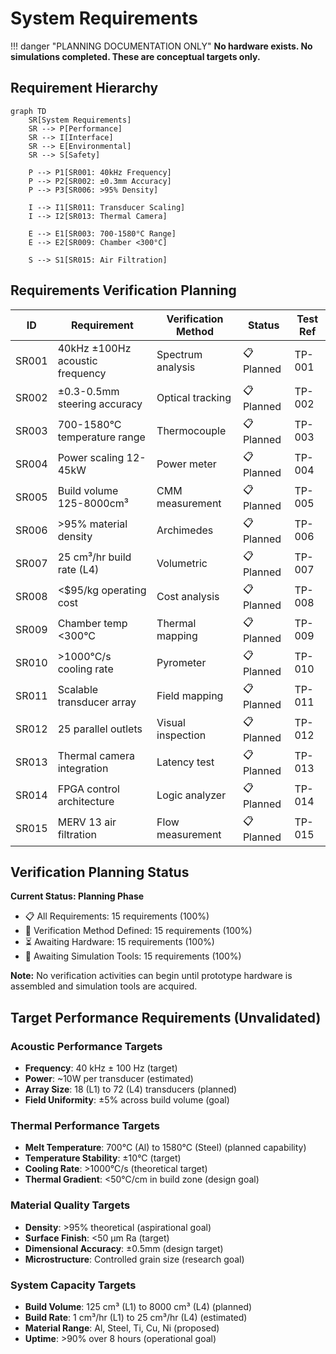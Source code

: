 # System Requirements
!!! danger "PLANNING DOCUMENTATION ONLY"
    **No hardware exists. No simulations completed. These are conceptual targets only.**

## Requirement Hierarchy

```mermaid
graph TD
    SR[System Requirements]
    SR --> P[Performance]
    SR --> I[Interface]
    SR --> E[Environmental]
    SR --> S[Safety]
    
    P --> P1[SR001: 40kHz Frequency]
    P --> P2[SR002: ±0.3mm Accuracy]
    P --> P3[SR006: >95% Density]
    
    I --> I1[SR011: Transducer Scaling]
    I --> I2[SR013: Thermal Camera]
    
    E --> E1[SR003: 700-1580°C Range]
    E --> E2[SR009: Chamber <300°C]
    
    S --> S1[SR015: Air Filtration]
```

## Requirements Verification Planning

| ID | Requirement | Verification Method | Status | Test Ref |
|----|-------------|-------------------|--------|----------|
| SR001 | 40kHz ±100Hz acoustic frequency | Spectrum analysis | 📋 Planned | TP-001 |
| SR002 | ±0.3-0.5mm steering accuracy | Optical tracking | 📋 Planned | TP-002 |
| SR003 | 700-1580°C temperature range | Thermocouple | 📋 Planned | TP-003 |
| SR004 | Power scaling 12-45kW | Power meter | 📋 Planned | TP-004 |
| SR005 | Build volume 125-8000cm³ | CMM measurement | 📋 Planned | TP-005 |
| SR006 | >95% material density | Archimedes | 📋 Planned | TP-006 |
| SR007 | 25 cm³/hr build rate (L4) | Volumetric | 📋 Planned | TP-007 |
| SR008 | <$95/kg operating cost | Cost analysis | 📋 Planned | TP-008 |
| SR009 | Chamber temp <300°C | Thermal mapping | 📋 Planned | TP-009 |
| SR010 | >1000°C/s cooling rate | Pyrometer | 📋 Planned | TP-010 |
| SR011 | Scalable transducer array | Field mapping | 📋 Planned | TP-011 |
| SR012 | 25 parallel outlets | Visual inspection | 📋 Planned | TP-012 |
| SR013 | Thermal camera integration | Latency test | 📋 Planned | TP-013 |
| SR014 | FPGA control architecture | Logic analyzer | 📋 Planned | TP-014 |
| SR015 | MERV 13 air filtration | Flow measurement | 📋 Planned | TP-015 |

## Verification Planning Status

<div class="progress-bars">

**Current Status: Planning Phase**

- 📋 All Requirements: 15 requirements (100%)
- 🎯 Verification Method Defined: 15 requirements (100%)
- ⏳ Awaiting Hardware: 15 requirements (100%)
- 🔬 Awaiting Simulation Tools: 15 requirements (100%)

**Note:** No verification activities can begin until prototype hardware is assembled and simulation tools are acquired.

</div>

## Target Performance Requirements (Unvalidated)

### Acoustic Performance Targets
- **Frequency**: 40 kHz ± 100 Hz (target)
- **Power**: ~10W per transducer (estimated)
- **Array Size**: 18 (L1) to 72 (L4) transducers (planned)
- **Field Uniformity**: ±5% across build volume (goal)

### Thermal Performance Targets
- **Melt Temperature**: 700°C (Al) to 1580°C (Steel) (planned capability)
- **Temperature Stability**: ±10°C (target)
- **Cooling Rate**: >1000°C/s (theoretical target)
- **Thermal Gradient**: <50°C/cm in build zone (design goal)

### Material Quality Targets
- **Density**: >95% theoretical (aspirational goal)
- **Surface Finish**: <50 μm Ra (target)
- **Dimensional Accuracy**: ±0.5mm (design target)
- **Microstructure**: Controlled grain size (research goal)

### System Capacity Targets
- **Build Volume**: 125 cm³ (L1) to 8000 cm³ (L4) (planned)
- **Build Rate**: 1 cm³/hr (L1) to 25 cm³/hr (L4) (estimated)
- **Material Range**: Al, Steel, Ti, Cu, Ni (proposed)
- **Uptime**: >90% over 8 hours (operational goal)
